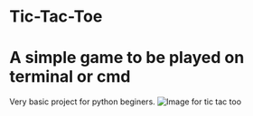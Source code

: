 # Tic-Tac-Toe
# A simple game to be played on terminal or cmd
 Very basic project for python beginers.
 ![Image for tic tac too](https://upload.wikimedia.org/wikipedia/commons/thumb/3/32/Tic_tac_toe.svg/1200px-Tic_tac_toe.svg.png)
